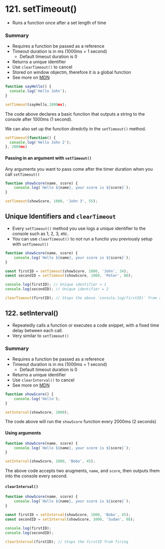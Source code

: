 # 121. setTimeout()

- Runs a function once after a set length of time

### Summary

- Requires a function be passed as a reference
- Timeout duration is in ms (1000ms = 1 second)
  - Default timeout duration is 0
- Returns a unique identifier
- Use `clearTimeout()` to cancel
- Stored on window objectm, therefore it is a global function
- See more on [MDN](https://developer.mozilla.org/en-US/docs/Web/API/setTimeout)

```js
function sayHello() {
  console.log('Hello John');
}

setTimeout(sayHello,1000ms);
```

The code above declares a basic function that outputs a string to the console after 1000ms (1 second).

We can also set up the function diredctly in the `setTimeout()` method.

```js
setTimeout(function() {
  console.log('Hello John 2');
}, 2000ms)
```

#### Passing in an argument with `setTimeout()`

Any arguments you want to pass come after the timer duration when you call `setTimeout()`

```js
function showScore(name, score) {
	console.log(`Hello ${name}, your score is ${score}`);
}

setTimeout(showScore, 1000, 'John 3', 55);
```

## Unique Identifiers and `clearTimeout`

- Every `setTimeout()` method you use logs a unique identifier to the console such as 1, 2, 3, etc.
- You can use `clearTimeout()` to _not_ run a functio you previously setup with `setTimeout()`

```js
function showScore(name, score) {
	console.log(`Hello ${name}, your score is ${score}`);
}

const firstID = setTimeout(showScore, 1000, 'John', 34);
const secondID = setTimeout(showScore, 1000, 'Peter', 88);

console.log(firstID); // Unique identifier = 1
console.log(secondID); // Unique identifier = 2

clearTimeout(firstID); // Stops the above `console.log(firstID)` from running
```

## 122. setInterval()

- Repeatedly calls a function or executes a code snippet, with a fixed time delay between each call.
- Very similar to `setTimeout()`

### Summary

- Requires a function be passed as a reference
- Timeout duration is in ms (1000ms = 1 second)
  - Default timeout duration is 0
- Returns a unique identifier
- Use `clearInterval()` to cancel
- See more on [MDN](https://developer.mozilla.org/en-US/docs/Web/API/setInterval)

```js
function showScore() {
	console.log('Hello');
}

setInterval(showScore, 2000);
```

The code above will run the `showScore` function every 2000ms (2 seconds)

#### Using arguments

```js
function showScore(name, score) {
	console.log(`Hello ${name}, your score is ${score}`);
}

setInterval(showScore, 1000, 'Bobo', 45);
```

The above code accepts two arugments, `name`, and `score`, then outputs them into the console every second.

#### `clearInterval()`

```js
function showScore(name, score) {
	console.log(`Hello ${name}, your score is ${score}`);
}

const firstID = setInterval(showScore, 1000, 'Bobo', 45);
const secondID = setInterval(showScore, 1000, 'Sudan', 88);

console.log(firstID);
console.log(secondID);

clearInterval(firstID); // Stops the firstID from firing
```

